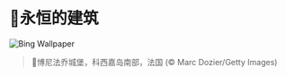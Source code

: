 # 🔖永恒的建筑

![Bing Wallpaper](https://www.bing.com/th?id=OHR.CitadelBonifacio_ZH-CN2130899430_1920x1080.jpg&rf=LaDigue_1920x1080.jpg&pid=hp)

> 📝博尼法乔城堡，科西嘉岛南部，法国 (© Marc Dozier/Getty Images)
